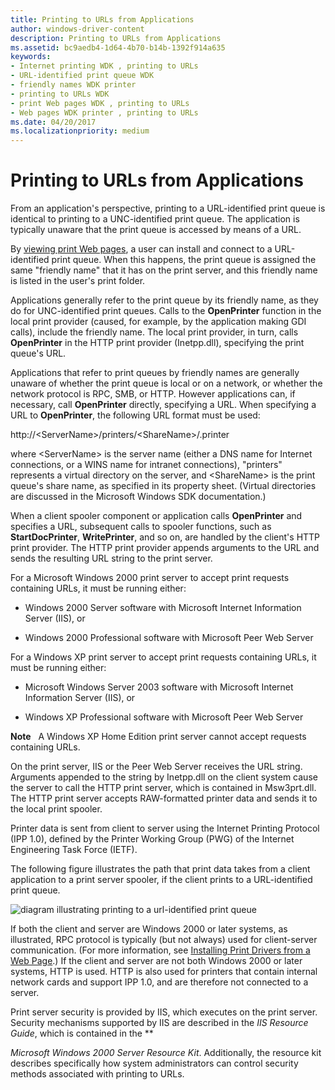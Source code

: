 ```yaml
---
title: Printing to URLs from Applications
author: windows-driver-content
description: Printing to URLs from Applications
ms.assetid: bc9aedb4-1d64-4b70-b14b-1392f914a635
keywords:
- Internet printing WDK , printing to URLs
- URL-identified print queue WDK
- friendly names WDK printer
- printing to URLs WDK
- print Web pages WDK , printing to URLs
- Web pages WDK printer , printing to URLs
ms.date: 04/20/2017
ms.localizationpriority: medium
---
```


# Printing to URLs from Applications





From an application's perspective, printing to a URL-identified print queue is identical to printing to a UNC-identified print queue. The application is typically unaware that the print queue is accessed by means of a URL.

By [viewing print Web pages](viewing-print-web-pages.md), a user can install and connect to a URL-identified print queue. When this happens, the print queue is assigned the same "friendly name" that it has on the print server, and this friendly name is listed in the user's print folder.

Applications generally refer to the print queue by its friendly name, as they do for UNC-identified print queues. Calls to the **OpenPrinter** function in the local print provider (caused, for example, by the application making GDI calls), include the friendly name. The local print provider, in turn, calls **OpenPrinter** in the HTTP print provider (Inetpp.dll), specifying the print queue's URL.

Applications that refer to print queues by friendly names are generally unaware of whether the print queue is local or on a network, or whether the network protocol is RPC, SMB, or HTTP. However applications can, if necessary, call **OpenPrinter** directly, specifying a URL. When specifying a URL to **OpenPrinter**, the following URL format must be used:

http://&lt;ServerName&gt;/printers/&lt;ShareName&gt;/.printer

where &lt;ServerName&gt; is the server name (either a DNS name for Internet connections, or a WINS name for intranet connections), "printers" represents a virtual directory on the server, and &lt;ShareName&gt; is the print queue's share name, as specified in its property sheet. (Virtual directories are discussed in the Microsoft Windows SDK documentation.)

When a client spooler component or application calls **OpenPrinter** and specifies a URL, subsequent calls to spooler functions, such as **StartDocPrinter**, **WritePrinter**, and so on, are handled by the client's HTTP print provider. The HTTP print provider appends arguments to the URL and sends the resulting URL string to the print server.

For a Microsoft Windows 2000 print server to accept print requests containing URLs, it must be running either:

-   Windows 2000 Server software with Microsoft Internet Information Server (IIS), or

-   Windows 2000 Professional software with Microsoft Peer Web Server

For a Windows XP print server to accept print requests containing URLs, it must be running either:

-   Microsoft Windows Server 2003 software with Microsoft Internet Information Server (IIS), or

-   Windows XP Professional software with Microsoft Peer Web Server

**Note**   A Windows XP Home Edition print server cannot accept requests containing URLs.

 

On the print server, IIS or the Peer Web Server receives the URL string. Arguments appended to the string by Inetpp.dll on the client system cause the server to call the HTTP print server, which is contained in Msw3prt.dll. The HTTP print server accepts RAW-formatted printer data and sends it to the local print spooler.

Printer data is sent from client to server using the Internet Printing Protocol (IPP 1.0), defined by the Printer Working Group (PWG) of the Internet Engineering Task Force (IETF).

The following figure illustrates the path that print data takes from a client application to a print server spooler, if the client prints to a URL-identified print queue.

![diagram illustrating printing to a url-identified print queue](images/prntpath.png)

If both the client and server are Windows 2000 or later systems, as illustrated, RPC protocol is typically (but not always) used for client-server communication. (For more information, see [Installing Print Drivers from a Web Page](installing-print-drivers-from-a-web-page.md).) If the client and server are not both Windows 2000 or later systems, HTTP is used. HTTP is also used for printers that contain internal network cards and support IPP 1.0, and are therefore not connected to a server.

Print server security is provided by IIS, which executes on the print server. Security mechanisms supported by IIS are described in the *IIS Resource Guide*, which is contained in the **

*Microsoft Windows 2000 Server Resource Kit*. Additionally, the resource kit describes specifically how system administrators can control security methods associated with printing to URLs.

 

 




